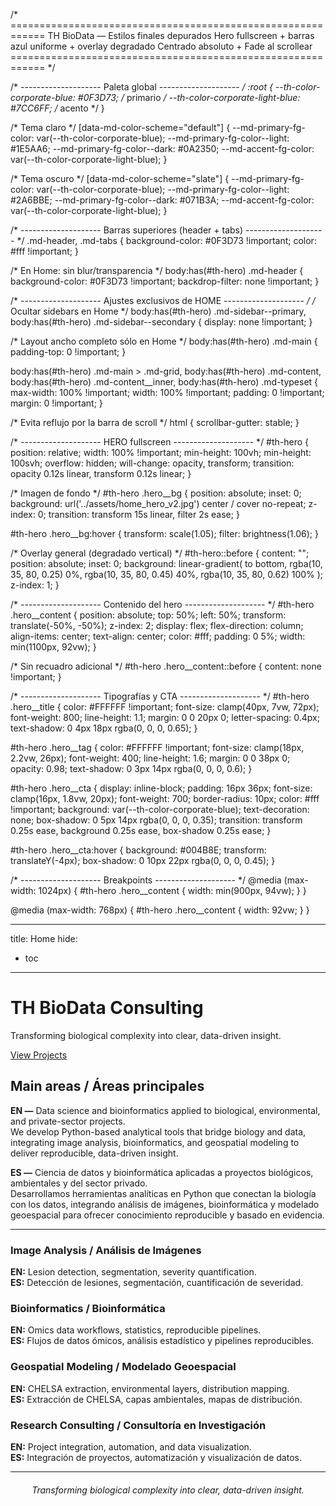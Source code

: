 /* ============================================================
TH BioData — Estilos finales depurados
Hero fullscreen + barras azul uniforme + overlay degradado
Centrado absoluto + Fade al scrollear
============================================================ */

/* -------------------- Paleta global -------------------- */
:root {
    --th-color-corporate-blue: #0F3D73; /* primario */
    --th-color-corporate-light-blue: #7CC6FF; /* acento */
}

/* Tema claro */
[data-md-color-scheme="default"] {
    --md-primary-fg-color: var(--th-color-corporate-blue);
    --md-primary-fg-color--light: #1E5AA6;
    --md-primary-fg-color--dark: #0A2350;
    --md-accent-fg-color: var(--th-color-corporate-light-blue);
}

/* Tema oscuro */
[data-md-color-scheme="slate"] {
    --md-primary-fg-color: var(--th-color-corporate-blue);
    --md-primary-fg-color--light: #2A6BBE;
    --md-primary-fg-color--dark: #071B3A;
    --md-accent-fg-color: var(--th-color-corporate-light-blue);
}

/* -------------------- Barras superiores (header + tabs) -------------------- */
.md-header,
.md-tabs {
    background-color: #0F3D73 !important;
    color: #fff !important;
}

/* En Home: sin blur/transparencia */
body:has(#th-hero) .md-header {
    background-color: #0F3D73 !important;
    backdrop-filter: none !important;
}

/* -------------------- Ajustes exclusivos de HOME -------------------- */
/* Ocultar sidebars en Home */
body:has(#th-hero) .md-sidebar--primary,
body:has(#th-hero) .md-sidebar--secondary {
    display: none !important;
}

/* Layout ancho completo sólo en Home */
body:has(#th-hero) .md-main {
    padding-top: 0 !important;
}

body:has(#th-hero) .md-main > .md-grid,
body:has(#th-hero) .md-content,
body:has(#th-hero) .md-content__inner,
body:has(#th-hero) .md-typeset {
    max-width: 100% !important;
    width: 100% !important;
    padding: 0 !important;
    margin: 0 !important;
}

/* Evita reflujo por la barra de scroll */
html {
    scrollbar-gutter: stable;
}

/* -------------------- HERO fullscreen -------------------- */
#th-hero {
    position: relative;
    width: 100% !important;
    min-height: 100vh;
    min-height: 100svh;
    overflow: hidden;
    will-change: opacity, transform;
    transition: opacity 0.12s linear, transform 0.12s linear;
}

/* Imagen de fondo */
#th-hero .hero__bg {
    position: absolute;
    inset: 0;
    background: url('../assets/home_hero_v2.jpg') center / cover no-repeat;
    z-index: 0;
    transition: transform 15s linear, filter 2s ease;
}

#th-hero .hero__bg:hover {
    transform: scale(1.05);
    filter: brightness(1.06);
}

/* Overlay general (degradado vertical) */
#th-hero::before {
    content: "";
    position: absolute;
    inset: 0;
    background: linear-gradient(
        to bottom,
        rgba(10, 35, 80, 0.25) 0%,
        rgba(10, 35, 80, 0.45) 40%,
        rgba(10, 35, 80, 0.62) 100%
    );
    z-index: 1;
}

/* -------------------- Contenido del hero -------------------- */
#th-hero .hero__content {
    position: absolute;
    top: 50%;
    left: 50%;
    transform: translate(-50%, -50%);
    z-index: 2;
    display: flex;
    flex-direction: column;
    align-items: center;
    text-align: center;
    color: #fff;
    padding: 0 5%;
    width: min(1100px, 92vw);
}

/* Sin recuadro adicional */
#th-hero .hero__content::before {
    content: none !important;
}

/* -------------------- Tipografías y CTA -------------------- */
#th-hero .hero__title {
    color: #FFFFFF !important;
    font-size: clamp(40px, 7vw, 72px);
    font-weight: 800;
    line-height: 1.1;
    margin: 0 0 20px 0;
    letter-spacing: 0.4px;
    text-shadow: 0 4px 18px rgba(0, 0, 0, 0.65);
}

#th-hero .hero__tag {
    color: #FFFFFF !important;
    font-size: clamp(18px, 2.2vw, 26px);
    font-weight: 400;
    line-height: 1.6;
    margin: 0 0 38px 0;
    opacity: 0.98;
    text-shadow: 0 3px 14px rgba(0, 0, 0, 0.6);
}

#th-hero .hero__cta {
    display: inline-block;
    padding: 16px 36px;
    font-size: clamp(16px, 1.8vw, 20px);
    font-weight: 700;
    border-radius: 10px;
    color: #fff !important;
    background: var(--th-color-corporate-blue);
    text-decoration: none;
    box-shadow: 0 5px 14px rgba(0, 0, 0, 0.35);
    transition: transform 0.25s ease, background 0.25s ease, box-shadow 0.25s ease;
}

#th-hero .hero__cta:hover {
    background: #004B8E;
    transform: translateY(-4px);
    box-shadow: 0 10px 22px rgba(0, 0, 0, 0.45);
}

/* -------------------- Breakpoints -------------------- */
@media (max-width: 1024px) {
    #th-hero .hero__content {
        width: min(900px, 94vw);
    }
}

@media (max-width: 768px) {
    #th-hero .hero__content {
        width: 92vw;
    }
}

---
title: Home
hide:
  - toc
---

<div id="th-hero">
    <div class="hero__bg"></div>
    <div class="hero__content">
        <h1 class="hero__title">TH BioData Consulting</h1>
        <p class="hero__tag">Transforming biological complexity into clear, data-driven insight.</p>
        <a href="projects/" class="hero__cta">View Projects</a>
    </div>
</div>

## Main areas / Áreas principales

**EN —** Data science and bioinformatics applied to biological, environmental, and private-sector projects.  
We develop Python-based analytical tools that bridge biology and data, integrating image analysis, bioinformatics, and geospatial modeling to deliver reproducible, data-driven insight.  

**ES —** Ciencia de datos y bioinformática aplicadas a proyectos biológicos, ambientales y del sector privado.  
Desarrollamos herramientas analíticas en Python que conectan la biología con los datos, integrando análisis de imágenes, bioinformática y modelado geoespacial para ofrecer conocimiento reproducible y basado en evidencia.

---

###  Image Analysis / Análisis de Imágenes
**EN:** Lesion detection, segmentation, severity quantification.  
**ES:** Detección de lesiones, segmentación, cuantificación de severidad.

###  Bioinformatics / Bioinformática
**EN:** Omics data workflows, statistics, reproducible pipelines.  
**ES:** Flujos de datos ómicos, análisis estadístico y pipelines reproducibles.

###  Geospatial Modeling / Modelado Geoespacial
**EN:** CHELSA extraction, environmental layers, distribution mapping.  
**ES:** Extracción de CHELSA, capas ambientales, mapas de distribución.

###  Research Consulting / Consultoría en Investigación
**EN:** Project integration, automation, and data visualization.  
**ES:** Integración de proyectos, automatización y visualización de datos.

---

<div align="center" style="margin-top: 20px;">
  <em>Transforming biological complexity into clear, data-driven insight.</em>
</div>
